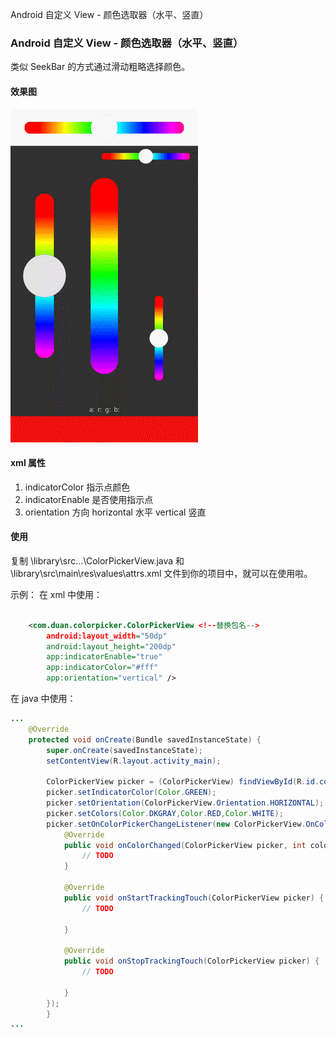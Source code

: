 ﻿Android 自定义 View - 颜色选取器（水平、竖直）

### Android 自定义 View - 颜色选取器（水平、竖直）

类似 SeekBar 的方式通过滑动粗略选择颜色。

#### 效果图

![](https://raw.githubusercontent.com/DuanJiaNing/ColorPicker/master/record.gif)

#### xml 属性

1. indicatorColor 指示点颜色
2. indicatorEnable 是否使用指示点
3. orientation 方向
horizontal 水平
vertical 竖直

#### 使用

复制 \library\src\...\ColorPickerView.java 和 \library\src\main\res\values\attrs.xml 文件到你的项目中，就可以在使用啦。

示例：
在 xml 中使用：

```xml

    <com.duan.colorpicker.ColorPickerView <!--替换包名-->
        android:layout_width="50dp"
        android:layout_height="200dp"
        app:indicatorEnable="true"
        app:indicatorColor="#fff"
        app:orientation="vertical" />

```

在 java 中使用：

```java
...
    @Override
    protected void onCreate(Bundle savedInstanceState) {
        super.onCreate(savedInstanceState);
        setContentView(R.layout.activity_main);

        ColorPickerView picker = (ColorPickerView) findViewById(R.id.colorPickerView);
        picker.setIndicatorColor(Color.GREEN);
        picker.setOrientation(ColorPickerView.Orientation.HORIZONTAL);
        picker.setColors(Color.DKGRAY,Color.RED,Color.WHITE);
        picker.setOnColorPickerChangeListener(new ColorPickerView.OnColorPickerChangeListener() {
            @Override
            public void onColorChanged(ColorPickerView picker, int color) {
                // TODO
            }

            @Override
            public void onStartTrackingTouch(ColorPickerView picker) {
                // TODO

            }

            @Override
            public void onStopTrackingTouch(ColorPickerView picker) {
                // TODO

            }
        });
        }
...
```
